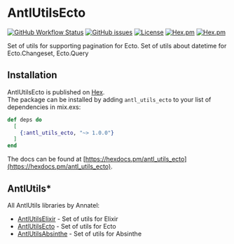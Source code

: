 # AntlUtilsEcto

[![GitHub Workflow Status](https://img.shields.io/github/workflow/status/annatel/antl_utils_ecto/CI?cacheSeconds=3600&style=flat-square)](https://github.com/annatel/antl_utils_ecto/actions) [![GitHub issues](https://img.shields.io/github/issues-raw/annatel/antl_utils_ecto?style=flat-square&cacheSeconds=3600)](https://github.com/annatel/antl_utils_ecto/issues) [![License](https://img.shields.io/badge/license-MIT-brightgreen.svg?cacheSeconds=3600?style=flat-square)](http://opensource.org/licenses/MIT) [![Hex.pm](https://img.shields.io/hexpm/v/antl_utils_ecto?style=flat-square)](https://hex.pm/packages/antl_utils_ecto) [![Hex.pm](https://img.shields.io/hexpm/dt/antl_utils_ecto?style=flat-square)](https://hex.pm/packages/antl_utils_ecto)

Set of utils for supporting pagination for Ecto.
Set of utils about datetime for Ecto.Changeset, Ecto.Query

## Installation

AntlUtilsEcto is published on [Hex](https://hex.pm/packages/antl_utils_ecto).  
The package can be installed by adding `antl_utils_ecto` to your list of dependencies in mix.exs:

```elixir
def deps do
  [
    {:antl_utils_ecto, "~> 1.0.0"}
  ]
end
```

The docs can be found at [https://hexdocs.pm/antl_utils_ecto](https://hexdocs.pm/antl_utils_ecto).

## AntlUtils*

All AntlUtils libraries by Annatel:

* [AntlUtilsElixir](https://github.com/annatel/antl_utils_elixir) - Set of utils for Elixir
* [AntlUtilsEcto](https://github.com/annatel/antl_utils_ecto) - Set of utils for Ecto
* [AntlUtilsAbsinthe](https://github.com/annatel/antl_utils_absinthe) - Set of utils for Absinthe
